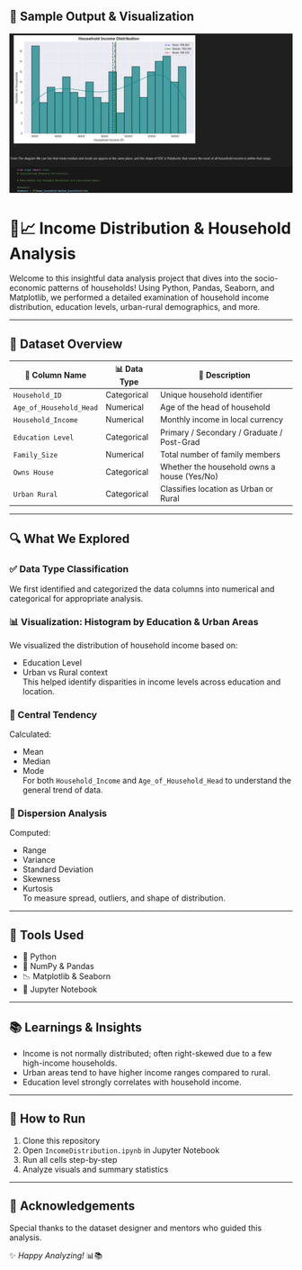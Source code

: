 ## 📸 Sample Output & Visualization
![Plots Screenshot](images/QuickPeak.png)

# 🏡📈 Income Distribution & Household Analysis

Welcome to this insightful data analysis project that dives into the socio-economic patterns of households! Using Python, Pandas, Seaborn, and Matplotlib, we performed a detailed examination of household income distribution, education levels, urban-rural demographics, and more.

---

## 📁 Dataset Overview

| 🧾 Column Name             | 📊 Data Type   | 📃 Description                                      |
|---------------------------|----------------|-----------------------------------------------------|
| `Household_ID`            | Categorical     | Unique household identifier                        |
| `Age_of_Household_Head`   | Numerical       | Age of the head of household                       |
| `Household_Income`        | Numerical       | Monthly income in local currency                   |
| `Education Level`         | Categorical     | Primary / Secondary / Graduate / Post-Grad         |
| `Family_Size`             | Numerical       | Total number of family members                     |
| `Owns House`              | Categorical     | Whether the household owns a house (Yes/No)        |
| `Urban Rural`             | Categorical     | Classifies location as Urban or Rural              |

---

## 🔍 What We Explored

### ✅ Data Type Classification
We first identified and categorized the data columns into numerical and categorical for appropriate analysis.

### 📊 Visualization: Histogram by Education & Urban Areas
We visualized the distribution of household income based on:
- Education Level
- Urban vs Rural context  
This helped identify disparities in income levels across education and location.

### 📐 Central Tendency
Calculated:
- Mean
- Median
- Mode  
For both `Household_Income` and `Age_of_Household_Head` to understand the general trend of data.

### 📏 Dispersion Analysis
Computed:
- Range
- Variance
- Standard Deviation
- Skewness
- Kurtosis  
To measure spread, outliers, and shape of distribution.

---

## 📌 Tools Used
- 🐍 Python
- 🧮 NumPy & Pandas
- 📉 Matplotlib & Seaborn
- 📓 Jupyter Notebook

---

## 📚 Learnings & Insights
- Income is not normally distributed; often right-skewed due to a few high-income households.
- Urban areas tend to have higher income ranges compared to rural.
- Education level strongly correlates with household income.

---

## 🚀 How to Run
1. Clone this repository
2. Open `IncomeDistribution.ipynb` in Jupyter Notebook
3. Run all cells step-by-step
4. Analyze visuals and summary statistics

---

## 🙌 Acknowledgements
Special thanks to the dataset designer and mentors who guided this analysis.

✨ _Happy Analyzing!_ 📊📚
